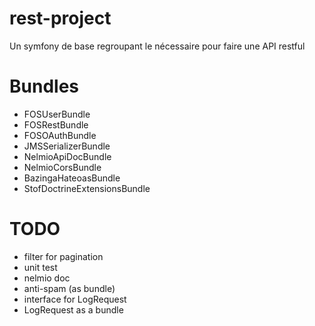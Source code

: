 rest-project
=======

Un symfony de base regroupant le nécessaire pour faire une API restful

Bundles
=======
* FOSUserBundle
* FOSRestBundle
* FOSOAuthBundle
* JMSSerializerBundle
* NelmioApiDocBundle
* NelmioCorsBundle
* BazingaHateoasBundle
* StofDoctrineExtensionsBundle

TODO
=======
* filter for pagination
* unit test
* nelmio doc
* anti-spam (as bundle)
* interface for LogRequest
* LogRequest as a bundle